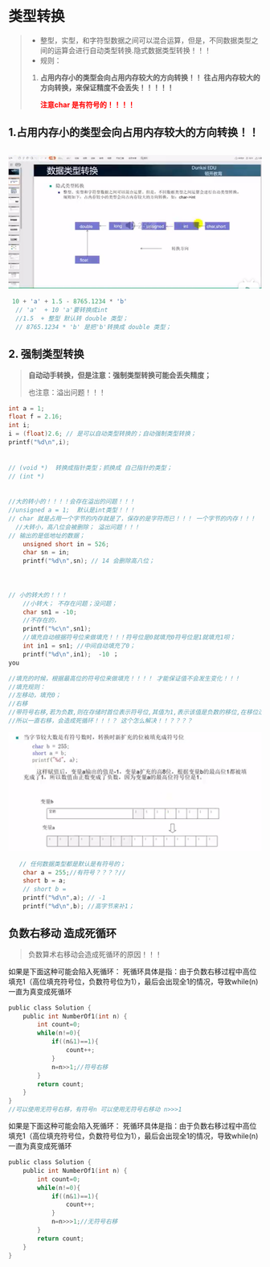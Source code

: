 # 类型转换

>* 整型，实型，和字符型数据之间可以混合运算，但是，不同数据类型之间的运算会进行自动类型转换.隐式数据类型转换！！！
>* 规则：
> 1. **占用内存小的类型会向占用内存较大的方向转换！！ 往占用内存较大的方向转换，来保证精度不会丢失！！！！！**
>
>    <font color=red>**注意char 是有符号的！！！！**</font>





## 1.占用内存小的类型会向占用内存较大的方向转换！！

```c
```



![image-20231012145205421](./%E7%B1%BB%E5%9E%8B%E8%BD%AC%E6%8D%A2.assets/image-20231012145205421.png)

````c
 10 + 'a' + 1.5 - 8765.1234 * 'b'
  // 'a'  + 10 'a'要转换成int 
  //1.5  + 整型 默认转 double 类型；
  // 8765.1234 * 'b' 是把'b'转换成 double 类型；
````



## 2.  强制类型转换

>**自动动手转换，但是注意：强制类型转换可能会丢失精度；** 
>
>也注意：溢出问题！！！ 

``````c
int a = 1;
float f = 2.16;
int i;
i = (float)2.6; // 是可以自动类型转换的；自动强制类型转换；
printf("%d\n",i);


// (void *)  转换成指针类型；抓换成 自己指针的类型；
// (int *)


//大的转小的！！！！会存在溢出的问题！！！
//unsigned a = 1;  默认是int类型！！！
// char 就是占用一个字节的内存就是了，保存的是字符而已！！！ 一个字节的内存！！！
  //大转小，高八位会被删除； 溢出问题！！！
// 输出的是低地址的数据；
    unsigned short in = 526;
    char sn = in;
    printf("%d\n",sn); // 14 会删除高八位；
    
    
    
// 小的转大的！！！
    //小转大； 不存在问题；没问题；
    char sn1 = -10;
    //不存在的，
    printf("%c\n",sn1);
    //填充自动根据符号位来做填充！！！符号位是0就填充0符号位是1就填充1呗；
    int in1 = sn1; //中间自动填充了0；
    printf("%d\n",in1);  -10 ；
you

``````



`````c
//填充的时候，根据最高位的符号位来做填充！！！！ 才能保证值不会发生变化！！！
//填充规则：
//左移动，填充0；
//右移 
//带符号右移,若为负数,则在存储时首位表示符号位,其值为1,表示该值是负数的移位,在移位过程中,高位补1,若符号位是0,表示是正数,在移位过程中高位补零,两者的前提是符号位保持不变:
//所以一直右移，会造成死循环！！！？ 这个怎么解决！！？？？？
`````



![image-20231012153503397](./%E7%B1%BB%E5%9E%8B%E8%BD%AC%E6%8D%A2.assets/image-20231012153503397.png)

`````c
   // 任何数据类型都是默认是有符号的；
    char a = 255;//有符号？？？？//
    short b = a;
    // short b = 
    printf("%d\n",a); // -1 
    printf("%d\n",b); //高字节来补1；

`````





## 负数右移动 造成死循环

> 负数算术右移动会造成死循环的原因！！！

如果是下面这种可能会陷入死循环：
死循环具体是指：由于负数右移过程中高位填充1（高位填充符号位，负数符号位为1），最后会出现全1的情况，导致while(n)一直为真变成死循环

```c
public class Solution {
    public int NumberOf1(int n) {
        int count=0;
        while(n!=0){
            if((n&1)==1){
                count++;
            }
            n=n>>1;//符号右移
        }
        return count; 
    }
}
//可以使用无符号右移，有符号n 可以使用无符号右移动 n>>>1

```

如果是下面这种可能会陷入死循环：
死循环具体是指：由于负数右移过程中高位填充1（高位填充符号位，负数符号位为1），最后会出现全1的情况，导致while(n)一直为真变成死循环

````c
public class Solution {
    public int NumberOf1(int n) {
        int count=0;
        while(n!=0){
            if((n&1)==1){
                count++;
            }
            n=n>>>1;//无符号右移
        }
        return count; 
    }
}
````

